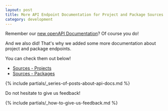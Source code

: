 ```yaml
---
layout: post
title: More API Endpoint Documentation for Project and Package Sources
category: development
---
```


Remember our [new openAPI Documentation](https://build.opensuse.org/apidocs-new/)? Of course you do! 

And we also did! That's why we added some more documentation about project and package endpoints.

You can check them out below!

* [Sources - Projects](https://build.opensuse.org/apidocs-new/#/Sources%20-%20Projects)
* [Sources - Packages](https://build.opensuse.org/apidocs-new/#/Sources%20-%20Packages)

{% include partials/_series-of-posts-about-api-docs.md %}

Do not hesitate to give us feedback!

{% include partials/_how-to-give-us-feedback.md %}

